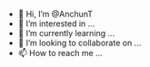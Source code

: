 - 👋 Hi, I’m @AnchunT
- 👀 I’m interested in ...
- 🌱 I’m currently learning ...
- 💞️ I’m looking to collaborate on ...
- 📫 How to reach me ...

<!---
AnchunT/AnchunT is a ✨ special ✨ repository because its `README.md` (this file) appears on your GitHub profile.
You can click the Preview link to take a look at your changes.
--->
